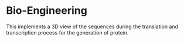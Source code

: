 # Bio-Engineering

This implements a 3D view of the sequences during the translation and transcription process for the generation of protein.
